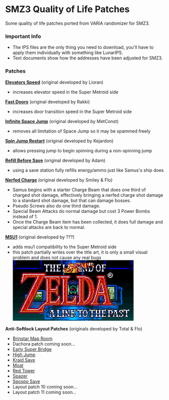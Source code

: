 # SMZ3 Quality of Life Patches
Some quality of life patches ported from VARIA randomizer for SMZ3.

### Important Info
- The IPS files are the only thing you need to download, you'll have to apply them individually with something like LunarIPS.
- Text documents show how the addresses have been adjusted for SMZ3.

### Patches
[**Elevators Speed**](ips/elevators_speed_smz3.ips "elevators_speed_smz3.ips") (original developed by Lioran)
- increases elevator speed in the Super Metroid side

[**Fast Doors**](ips/fast_doors_smz3.ips "fast_doors_smz3.ips") (original developed by Rakki)
- increases door transition speed in the Super Metroid side

[**Infinite Space Jump**](ips/Infinite_Space_Jump_smz3.ips "Infinite_Space_Jump_smz3.ips") (original developed by MetConst)
- removes all limitation of Space Jump so it may be spammed freely
	
[**Spin Jump Restart**](ips/spinjumprestart_smz3.ips "spinjumprestart_smz3.ips") (original developed by Kejardon)
- allows pressing jump to begin spinning during a non-spinning jump 

[**Refill Before Save**](ips/refill_before_save_smz3.ips "refill_before_save_smz3.ips") (original developed by Adam)
- using a save station fully refills energy/ammo just like Samus's ship does

[**Nerfed Charge**](ips/nerfed_charge_smz3.ips "nerfed_charge_smz3.ips") (original developed by Smiley & Flo)
- Samus begins with a starter Charge Beam that does one third of charged shot damage, effectively bringing a nerfed charge shot damage to a standard shot damage, but that can damage bosses.
- Pseudo Screws also do one third damage.
- Special Beam Attacks do normal damage but cost 3 Power Bombs instead of 1.
- Once the Charge Beam item has been collected, it does full damage and special attacks are back to normal.

[**MSU1**](ips/supermetroid_msu1_smz3.ips "supermetroid_msu1_smz3.ips") (original developed by ???)
- adds msu1 compatibility to the Super Metroid side
- this patch partially writes over the title art, it is only a small visual problem and does not cause any real bugs
![alt text](images/supermetroid_msu1_smz3_title.png "SMZ3 title with MSU1 patch applied")

**Anti-Softlock Layout Patches** (originals developed by Total & Flo)
- [Brinstar Map Room](ips/Anti-Softlock/brinstar_map_room_smz3.ips "brinstar_map_room_smz3.ips")
- Dachora patch coming soon...
- [Early Super Bridge](ips/Anti-Softlock/early_super_bridge_smz3.ips "early_super_bridge_smz3.ips")
- [High Jump](ips/Anti-Softlock/high_jump_smz3.ips "high_jump_smz3.ips")
- [Kraid Save](ips/Anti-Softlock/kraid_save_smz3.ips "kraid_save_smz3.ips")
- [Moat](ips/Anti-Softlock/moat_smz3.ips "moat_smz3.ips")
- [Red Tower](ips/Anti-Softlock/red_tower_smz3.ips "red_tower_smz3.ips")
- [Spazer](ips/Anti-Softlock/spazer_smz3.ips "spazer_smz3.ips")
- [Spospo Save](ips/Anti-Softlock/spospo_save_smz3.ips "spospo_save_smz3.ips")
- Layout patch 10 coming soon...
- Layout patch 11 coming soon...